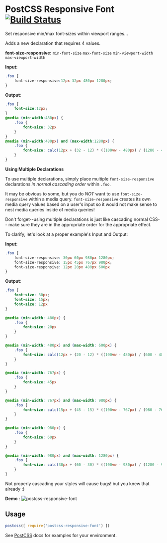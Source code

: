 # PostCSS Responsive Font [![Build Status][ci-img]][ci]

Set responsive min/max font-sizes within viewport ranges...

[PostCSS]: https://github.com/postcss/postcss
[ci-img]:  https://travis-ci.org/ccurtin/postcss-responsive-font.svg
[ci]:      https://travis-ci.org/ccurtin/postcss-responsive-font

Adds a new declaration that requires 4 values.

**font-size-responsive:** `min-font-size` `max-font-size` `min-viewport-width` `max-viewport-width`

**Input**:

```css
.foo {
    font-size-responsive:12px 32px 480px 1280px;
}
```

**Output**:
```css
.foo {
    font-size:12px;
}
@media (min-width:480px) {
    .foo {
        font-size: 32px
    }
}
@media (min-width:480px) and (max-width:1280px) {
    .foo {
        font-size: calc(12px + (32 - 12) * ((100vw - 480px) / (1280 - 480)))
    }
}
```


**Using Multiple Declarations**

To use multiple declarations, simply place multiple `font-size-responsive` declarations _in normal cascading order_ within `.foo`.

It may be obvious to some, but you do *NOT* want to use `font-size-responsive` within a media query. `font-size-responsive` creates its own media query values based on a user's input so it would not make sense to nest media queries inside of media queries!

Don't forget--using multiple declarations is just like cascading normal CSS-- make sure they are in the appropriate order for the appropriate effect.

To clarify, let's look at a proper example's Input and Output:

**Input**:

```css
.foo {
    font-size-responsive: 30px 60px 980px 1280px;
    font-size-responsive: 15px 45px 767px 980px;
    font-size-responsive: 12px 20px 480px 600px
}
```

**Output**:

```css
.foo {
    font-size: 30px;
    font-size: 15px;
    font-size: 12px
}

@media (min-width: 480px) {
    .foo {
        font-size: 20px
    }
}

@media (min-width: 480px) and (max-width: 600px) {
    .foo {
        font-size: calc(12px + (20 - 12) * ((100vw - 480px) / (600 - 480)))
    }
}

@media (min-width: 767px) {
    .foo {
        font-size: 45px
    }
}

@media (min-width: 767px) and (max-width: 980px) {
    .foo {
        font-size: calc(15px + (45 - 15) * ((100vw - 767px) / (980 - 767)))
    }
}

@media (min-width: 980px) {
    .foo {
        font-size: 60px
    }
}

@media (min-width: 980px) and (max-width: 1280px) {
    .foo {
        font-size: calc(30px + (60 - 30) * ((100vw - 980px) / (1280 - 980)))
    }
}
```

Not properly cascading your styles will cause bugs! but you knew that already :)

**Demo** :
![postcss-responsive-font](https://user-images.githubusercontent.com/8930794/51264433-79b82700-1984-11e9-953b-3b4eee0b97cb.gif)


## Usage

```js
postcss([ require('postcss-responsive-font') ])
```

See [PostCSS] docs for examples for your environment.
